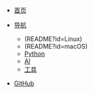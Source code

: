 - [<span class="iconfont icon-book3"></span> 首页](https://bytesfly.vercel.app/)
- [<span class="iconfont icon-icon_fabu"></span> 导航](README.md)
  - (README?id=Linux)
  - (README?id=macOS)
  - [Python](README?id=Python)
  - [AI](README?id=花花草草)
  - [工具](README?id=工具)

- [<span class="iconfont icon-github1"></span> GitHub](https://github.com/bytesfly/blog)





